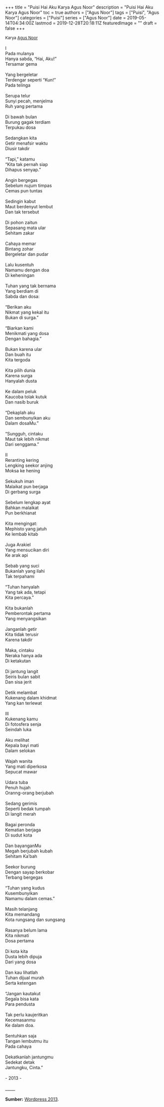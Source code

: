 +++
title = "Puisi Hai Aku Karya Agus Noor"
description = "Puisi Hai Aku Karya Agus Noor"
toc = true
authors = ["Agus Noor"]
tags = ["Puisi", "Agus Noor"]
categories = ["Puisi"]
series = ["Agus Noor"]
date = 2019-05-14T04:34:00Z
lastmod = 2019-12-28T20:18:11Z
featuredImage = ""
draft = false
+++

<div style="text-align: justify;">
<div style="font-size: small;">Karya <a href="/authors/agus-noor/" target="_blank">Agus Noor</a></div><br />
I<br />Pada mulanya<br />Hanya sabda, “Hai, Aku!”<br />Tersamar gema<br /><br />Yang bergeletar<br />Terdengar seperti “Kun!”<br />Pada telinga<br /><br />Serupa telur<br />Sunyi pecah, menjelma<br />Ruh yang pertama<br /><br />Di bawah bulan<br />Burung gagak terdiam<br />Terpukau dosa<br /><br />Sedangkan kita<br />Getir menafsir waktu<br />Diusir takdir<br /><br />“Tapi,” katamu<br />“Kita tak pernah siap<br />Dihapus senyap.”<br /><br />Angin bergegas<br />Sebelum nujum timpas<br />Cemas pun tuntas<br /><br />Sedingin kabut<br />Maut berdenyut lembut<br />Dan tak tersebut<br /><br />Di pohon zaitun<br />Sepasang mata ular<br />Sehitam zakar<br /><br />Cahaya memar<br />Bintang zohar<br />Bergeletar dan pudar<br /><br />Lalu kusentuh<br />Namamu dengan doa<br />Di keheningan<br /><br />Tuhan yang tak bernama<br />Yang berdiam di<br />Sabda dan dosa:<br /><br />“Berikan aku<br />Nikmat yang kekal itu<br />Bukan di surga.”<br /><br />“Biarkan kami<br />Menikmati yang dosa<br />Dengan bahagia.”<br /><br />Bukan karena ular<br />Dan buah itu<br />Kita tergoda<br /><br />Kita pilih dunia<br />Karena surga<br />Hanyalah dusta<br /><br />Ke dalam peluk<br />Kaucoba tolak kutuk<br />Dan nasib buruk<br /><br />“Dekaplah aku<br />Dan sembunyikan aku<br />Dalam dosaMu.”<br /><br />“Sungguh, cintaku<br />Maut tak lebih nikmat<br />Dari senggama.”<br /><br />II<br />Reranting kering<br />Lengking seekor anjing<br />Moksa ke hening<br /><br />Sekukuh iman<br />Malaikat pun berjaga<br />Di gerbang surga<br /><br />Sebelum lengkap ayat<br />Bahkan malaikat<br />Pun berkhianat<br /><br />Kita mengingat:<br />Mephisto yang jatuh<br />Ke lembab kitab<br /><br />Juga Arakiel<br />Yang mensucikan diri<br />Ke arak api<br /><br />Sebab yang suci<br />Bukanlah yang ilahi<br />Tak terpahami<br /><br />“Tuhan hanyalah<br />Yang tak ada, tetapi<br />Kita percaya.”<br /><br />Kita bukanlah<br />Pemberontak pertama<br />Yang menyangsikan<br /><br />Janganlah getir<br />Kita tidak terusir<br />Karena takdir<br /><br />Maka, cintaku<br />Neraka hanya ada<br />Di ketakutan<br /><br />Di jantung langit<br />Seiris bulan sabit<br />Dan sisa jerit<br /><br />Detik melambat<br />Kukenang dalam khidmat<br />Yang kan terlewat<br /><br />III<br />Kukenang kamu<br />Di fotosfera senja<br />Seindah luka<br /><br />Aku melihat<br />Kepala bayi mati<br />Dalam selokan<br /><br />Wajah wanita<br />Yang mati diperkosa<br />Sepucat mawar<br /><br />Udara tuba<br />Penuh hujah<br />Oranng-orang berjubah<br /><br />Sedang gerimis<br />Seperti bedak tumpah<br />Di langit merah<br /><br />Bagai peronda<br />Kematian berjaga<br />Di sudut kota<br /><br />Dan bayanganMu<br />Megah berjubah kubah<br />Sehitam Ka’bah<br /><br />Seekor burung<br />Dengan sayap berkobar<br />Terbang bergegas<br /><br />“Tuhan yang kudus<br />Kusembunyikan<br />Namamu dalam cemas.”<br /><br />Masih telanjang<br />Kita memandang<br />Kota rungsang dan sungsang<br /><br />Rasanya belum lama<br />Kita nikmati<br />Dosa pertama<br /><br />Di kota kita<br />Dusta lebih dipuja<br />Dari yang dosa<br /><br />Dan kau lihatlah<br />Tuhan dijual murah<br />Serta ketengan<br /><br />“Jangan kautakut<br />Segala bisa kata<br />Para pendusta<br /><br />Tak perlu kaujeritkan<br />Kecemasanmu<br />Ke dalam doa.<br /><br />Sentuhkan saja<br />Tangan lembutmu itu<br />Pada cahaya<br /><br />Dekatkanlah jantungmu<br />Sedekat detak<br />Jantungku, Cinta.”<br /><br />- 2013 -<br /><br />
_____<br /><br />
<b>Sumber:</b> <a href="https://agusnoorfiles.wordpress.com/2013/12/15/hai-aku/" target="_blank">Wordpress 2013</a>.</div>

